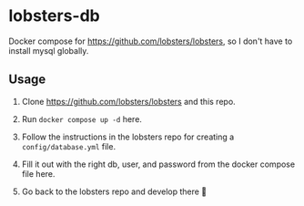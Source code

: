 # lobsters-db

Docker compose for https://github.com/lobsters/lobsters, so I don't have to install mysql globally.

## Usage

1. Clone https://github.com/lobsters/lobsters and this repo.

2. Run `docker compose up -d` here.

3. Follow the instructions in the lobsters repo for creating a `config/database.yml` file.

4. Fill it out with the right db, user, and password from the docker compose file here.

5. Go back to the lobsters repo and develop there 🤘
